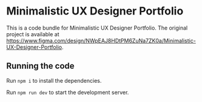 
  # Minimalistic UX Designer Portfolio

  This is a code bundle for Minimalistic UX Designer Portfolio. The original project is available at https://www.figma.com/design/NWpEAJ8HDtPM6ZuNa7ZK0a/Minimalistic-UX-Designer-Portfolio.

  ## Running the code

  Run `npm i` to install the dependencies.

  Run `npm run dev` to start the development server.
  